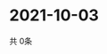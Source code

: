 # 2021-10-03
  共 0条

  <!-- BEGIN -->
  <!-- 最后更新时间Sun Oct 03 2021 13:09:54 GMT+0000 (Coordinated Universal Time) -->
  
  <!-- END -->
  
  
